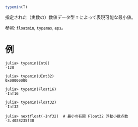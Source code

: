 ```julia
typemin(T)
```

指定された（実数の）数値データ型 `T` によって表現可能な最小値。

参照: [`floatmin`](@ref), [`typemax`](@ref), [`eps`](@ref)。

# 例

```jldoctest
julia> typemin(Int8)
-128

julia> typemin(UInt32)
0x00000000

julia> typemin(Float16)
-Inf16

julia> typemin(Float32)
-Inf32

julia> nextfloat(-Inf32)  # 最小の有限 Float32 浮動小数点数
-3.4028235f38
```
